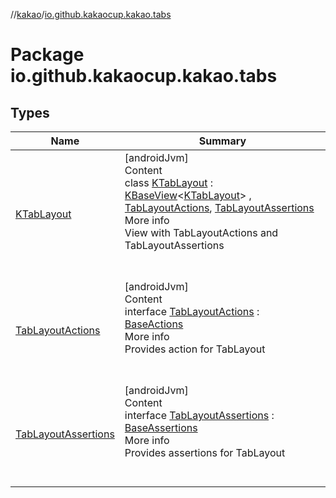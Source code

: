 //[kakao](../../index.md)/[io.github.kakaocup.kakao.tabs](index.md)



# Package io.github.kakaocup.kakao.tabs  


## Types  
  
|  Name |  Summary | 
|---|---|
| <a name="io.github.kakaocup.kakao.tabs/KTabLayout///PointingToDeclaration/"></a>[KTabLayout](-k-tab-layout/index.md)| <a name="io.github.kakaocup.kakao.tabs/KTabLayout///PointingToDeclaration/"></a>[androidJvm]  <br>Content  <br>class [KTabLayout](-k-tab-layout/index.md) : [KBaseView](../io.github.kakaocup.kakao.common.views/-k-base-view/index.md)<[KTabLayout](-k-tab-layout/index.md)> , [TabLayoutActions](-tab-layout-actions/index.md), [TabLayoutAssertions](-tab-layout-assertions/index.md)  <br>More info  <br>View with TabLayoutActions and TabLayoutAssertions  <br><br><br>|
| <a name="io.github.kakaocup.kakao.tabs/TabLayoutActions///PointingToDeclaration/"></a>[TabLayoutActions](-tab-layout-actions/index.md)| <a name="io.github.kakaocup.kakao.tabs/TabLayoutActions///PointingToDeclaration/"></a>[androidJvm]  <br>Content  <br>interface [TabLayoutActions](-tab-layout-actions/index.md) : [BaseActions](../io.github.kakaocup.kakao.common.actions/-base-actions/index.md)  <br>More info  <br>Provides action for TabLayout  <br><br><br>|
| <a name="io.github.kakaocup.kakao.tabs/TabLayoutAssertions///PointingToDeclaration/"></a>[TabLayoutAssertions](-tab-layout-assertions/index.md)| <a name="io.github.kakaocup.kakao.tabs/TabLayoutAssertions///PointingToDeclaration/"></a>[androidJvm]  <br>Content  <br>interface [TabLayoutAssertions](-tab-layout-assertions/index.md) : [BaseAssertions](../io.github.kakaocup.kakao.common.assertions/-base-assertions/index.md)  <br>More info  <br>Provides assertions for TabLayout  <br><br><br>|

